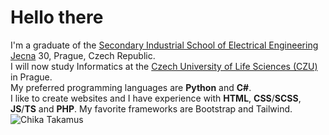 # Hello there
I'm a graduate of the [Secondary Industrial School of Electrical Engineering Jecna](https://www.spsejecna.cz/) 30, Prague, Czech Republic.  
I will now study Informatics at the [Czech University of Life Sciences (CZU)](https://www.pef.czu.cz/) in Prague.  
My preferred programming languages are **Python** and **C#**.  
I like to create websites and I have experience with **HTML**, **CSS**/**SCSS**, **JS**/**TS** and **PHP**. My favorite frameworks are Bootstrap and Tailwind.  
<picture>
<img src="https://images-wixmp-ed30a86b8c4ca887773594c2.wixmp.com/f/2f9cbf91-3403-493f-8745-0ba83592201f/dcb266i-0092ecc8-3b22-4d67-a6c9-581b0a4ebd76.png?token=eyJ0eXAiOiJKV1QiLCJhbGciOiJIUzI1NiJ9.eyJzdWIiOiJ1cm46YXBwOjdlMGQxODg5ODIyNjQzNzNhNWYwZDQxNWVhMGQyNmUwIiwiaXNzIjoidXJuOmFwcDo3ZTBkMTg4OTgyMjY0MzczYTVmMGQ0MTVlYTBkMjZlMCIsIm9iaiI6W1t7InBhdGgiOiJcL2ZcLzJmOWNiZjkxLTM0MDMtNDkzZi04NzQ1LTBiYTgzNTkyMjAxZlwvZGNiMjY2aS0wMDkyZWNjOC0zYjIyLTRkNjctYTZjOS01ODFiMGE0ZWJkNzYucG5nIn1dXSwiYXVkIjpbInVybjpzZXJ2aWNlOmZpbGUuZG93bmxvYWQiXX0.2gEvIuLwFvExvruMYHQ95BFCT05RGqfL0MZjpJsH3vM" alt="Chika Takamus" />
</picture>

